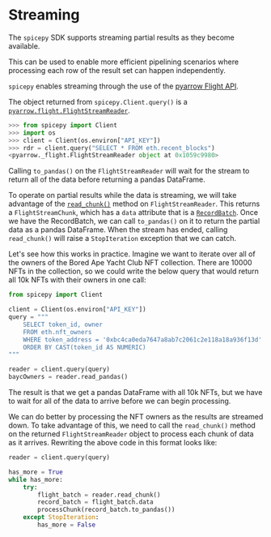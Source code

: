 # Streaming

The `spicepy` SDK supports streaming partial results as they become available.

This can be used to enable more efficient pipelining scenarios where processing each row of the result set can happen independently.

&#x20;`spicepy` enables streaming through the use of the [pyarrow Flight API](https://arrow.apache.org/docs/dev/python/api/flight.html).

The object returned from `spicepy.Client.query()` is a [`pyarrow.flight.FlightStreamReader`](https://arrow.apache.org/docs/dev/python/generated/pyarrow.flight.FlightStreamReader.html#pyarrow.flight.FlightStreamReader).

```python
>>> from spicepy import Client
>>> import os
>>> client = Client(os.environ["API_KEY"])
>>> rdr = client.query("SELECT * FROM eth.recent_blocks")
<pyarrow._flight.FlightStreamReader object at 0x1059c9980>
```

Calling `to_pandas()` on the `FlightStreamReader` will wait for the stream to return all of the data before returning a pandas DataFrame.

To operate on partial results while the data is streaming, we will take advantage of the [`read_chunk()`](https://arrow.apache.org/docs/dev/python/generated/pyarrow.flight.FlightStreamReader.html#pyarrow.flight.FlightStreamReader.read\_chunk) method on `FlightStreamReader`. This returns a `FlightStreamChunk`, which has a `data` attribute that is a [`RecordBatch`](https://arrow.apache.org/docs/dev/python/generated/pyarrow.RecordBatch.html#pyarrow.RecordBatch). Once we have the RecordBatch, we can call `to_pandas()` on it to return the partial data as a pandas DataFrame. When the stream has ended, calling `read_chunk()` will raise a `StopIteration` exception that we can catch.

Let's see how this works in practice. Imagine we want to iterate over all of the owners of the Bored Ape Yacht Club NFT collection. There are 10000 NFTs in the collection, so we could write the below query that would return all 10k NFTs with their owners in one call:

```python
from spicepy import Client

client = Client(os.environ["API_KEY"])
query = """
    SELECT token_id, owner 
    FROM eth.nft_owners 
    WHERE token_address = '0xbc4ca0eda7647a8ab7c2061c2e118a18a936f13d'
    ORDER BY CAST(token_id AS NUMERIC)
"""

reader = client.query(query)
baycOwners = reader.read_pandas()
```

The result is that we get a pandas DataFrame with all 10k NFTs, but we have to wait for all of the data to arrive before we can begin processing.

We can do better by processing the NFT owners as the results are streamed down. To take advantage of this, we need to call the `read_chunk()` method on the returned `FlightStreamReader` object to process each chunk of data as it arrives. Rewriting the above code in this format looks like:

```python
reader = client.query(query)

has_more = True
while has_more:
    try:
        flight_batch = reader.read_chunk()
        record_batch = flight_batch.data
        processChunk(record_batch.to_pandas())
    except StopIteration:
        has_more = False
```
